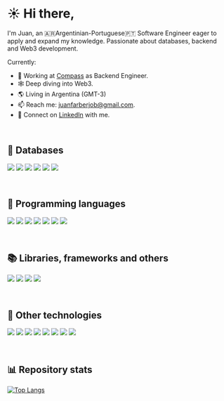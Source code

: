 # ☀️️ Hi there,

I'm Juan, an 🇦🇷Argentinian-Portuguese🇵🇹 Software Engineer eager to apply and expand my knowledge. Passionate about databases, backend and Web3 development.

Currently:
- 👔 Working at [Compass](https://www.compass.com/) as Backend Engineer.
- 🕸️ Deep diving into Web3.
- 🌎 Living in Argentina (GMT-3)
- 📫 Reach me: juanfarberjob@gmail.com.
- 🔗 Connect on [LinkedIn](https://www.linkedin.com/in/juan-farber/) with me.

<br>

## 💾 Databases
![](https://img.shields.io/badge/MySQL-informational?style=flat&logo=mysql&color=grey)
![](https://img.shields.io/badge/PostgreSQL-informational?style=flat&logo=postgresql&color=grey)
![](https://img.shields.io/badge/Databricks-informational?style=flat&logo=databricks&color=grey)
![](https://img.shields.io/badge/MongoDB-informational?style=flat&logo=mongodb&color=grey)
![](https://img.shields.io/badge/ClickHouse-informational?style=flat&logo=microstrategy&logoColor=yellow&color=grey)
![](https://img.shields.io/badge/Redis-informational?style=flat&logo=redis&color=grey)
<!--![](https://img.shields.io/badge/Firebase-informational?style=flat&logo=firebase&color=grey) -->
<!--![](https://img.shields.io/badge/Cassandra-informational?style=flat&logo=apachecassandra&color=grey) -->

<br>

## 👾 Programming languages
![](https://img.shields.io/badge/Go-informational?style=flat&logo=go&color=grey)
![](https://img.shields.io/badge/PHP-informational?style=flat&logo=php&color=grey)
![](https://img.shields.io/badge/Solidity-informational?style=flat&logo=solidity&color=grey)
![](https://img.shields.io/badge/Yul-informational?style=flat&logo=solidity&color=grey)
![](https://img.shields.io/badge/JavaScript-informational?style=flat&logo=javascript&color=grey)
![](https://img.shields.io/badge/TypeScript-informational?style=flat&logo=typescript&color=grey)
![](https://img.shields.io/badge/Assembly-informational?style=flat&logo=assemblyscript&color=grey)
<!--![](https://img.shields.io/badge/Java-informational?style=flat&logo=java&color=grey) -->
<!--![]https://img.shields.io/badge/C-informational?style=flat&logo=c&color=grey) -->
<!--![](https://img.shields.io/badge/Assembly-informational?style=flat&logo=assemblyscript&color=grey) -->
<!--![](https://img.shields.io/badge/Python-informational?style=flat&logo=python&color=grey) -->


<br>

## 📚 Libraries, frameworks and others
![](https://img.shields.io/badge/Yii2-informational?style=flat&logo=php&color=grey)
![](https://img.shields.io/badge/NodeJS-informational?style=flat&logo=nodedotjs&color=grey)
![](https://img.shields.io/badge/Hardhat-informational?style=flat&logo=solidity&color=grey)
![](https://img.shields.io/badge/Foundry-informational?style=flat&logo=solidity&color=grey) 
<!--![](https://img.shields.io/badge/HTML-informational?style=flat&logo=html5&color=grey) -->
<!--![](https://img.shields.io/badge/CSS-informational?style=flat&logo=css3&color=grey) -->

<br>

## 🔧 Other technologies
![](https://img.shields.io/badge/GNU/Linux-informational?style=flat&logo=linux&color=grey)
![](https://img.shields.io/badge/macOS-informational?style=flat&logo=macos&color=grey)
![](https://img.shields.io/badge/AWS-informational?style=flat&logo=amazonaws&color=grey)
![](https://img.shields.io/badge/Heroku-informational?style=flat&logo=heroku&color=grey)
![](https://img.shields.io/badge/KSQL-informational?style=flat&logo=apachekafka&color=grey)
![](https://img.shields.io/badge/Swagger-informational?style=flat&logo=swagger&color=grey)
![](https://img.shields.io/badge/Docker-informational?style=flat&logo=docker&color=grey)
![](https://img.shields.io/badge/gRPC-informational?style=flat&logo=goodreads&color=grey)

<br>

## :bar_chart: Repository stats
[![Top Langs](https://github-readme-stats.vercel.app/api/top-langs/?username=farber98&layout=compact&langs_count=10)](https://github.com/anuraghazra/github-readme-stats)

